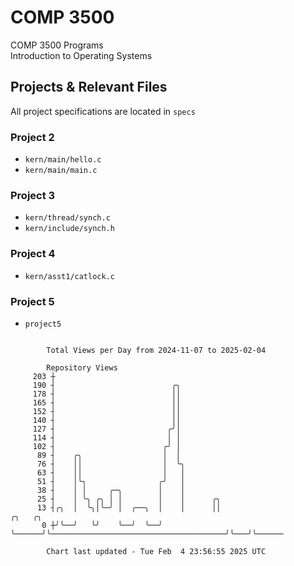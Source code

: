 # COMP 3500
COMP 3500 Programs  
Introduction to Operating Systems  
## Projects & Relevant Files
All project specifications are located in `specs`
### Project 2
- `kern/main/hello.c`
- `kern/main/main.c`
### Project 3
- `kern/thread/synch.c`
- `kern/include/synch.h`
### Project 4
- `kern/asst1/catlock.c`
### Project 5
- `project5`

```

        Total Views per Day from 2024-11-07 to 2025-02-04

        Repository Views
     203 ┼
     190 ┤                          ╭╮
     178 ┤                          ││
     165 ┤                          ││
     152 ┤                          ││
     140 ┤                          ││
     127 ┤                         ╭╯│
     114 ┤                         │ │
     102 ┤                        ╭╯ │
      89 ┤    ╭╮                  │  │
      76 ┤    ││                  │  ╰╮
      63 ┤    ││                  │   │
      51 ┤    │╰╮                ╭╯   │
      38 ┤    │ │     ╭─╮        │    │
      25 ┤    │ ╰╮ ╭╮ │ │        │    │      ╭╮
      13 ┤╭╮  │  ╰╮│╰─╯ │  ╭──╮  │    │      ││                                       ╭╮   ╭╮
       0 ┼╯╰──╯   ╰╯    ╰──╯  ╰──╯    ╰──────╯╰───────────────────────────────────────╯╰───╯╰──────

        Chart last updated - Tue Feb  4 23:56:55 2025 UTC
        
```
